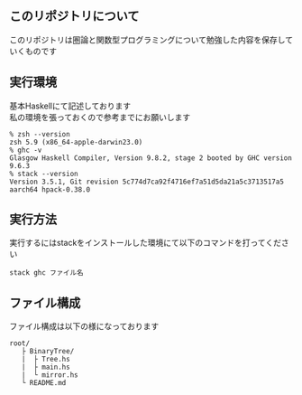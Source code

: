 ## このリポジトリについて
<p>このリポジトリは圏論と関数型プログラミングについて勉強した内容を保存していくものです<br></p>

## 実行環境
<p>基本Haskellにて記述しております<br>
私の環境を張っておくので参考までにお願いします</p>

```
% zsh --version
zsh 5.9 (x86_64-apple-darwin23.0)
% ghc -v
Glasgow Haskell Compiler, Version 9.8.2, stage 2 booted by GHC version 9.6.3
% stack --version
Version 3.5.1, Git revision 5c774d7ca92f4716ef7a51d5da21a5c3713517a5 aarch64 hpack-0.38.0
```

## 実行方法
<p>実行するにはstackをインストールした環境にて以下のコマンドを打ってください</p>

```
stack ghc ファイル名
```

## ファイル構成
<p>ファイル構成は以下の様になっております</p>

```
root/
   ├ BinaryTree/
   |  ├ Tree.hs
   |  ├ main.hs
   |  └ mirror.hs
   └ README.md
```